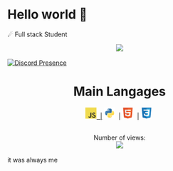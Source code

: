 # Hello world 👋

☄ Full stack Student


<p align="center">
  <img src="https://media.discordapp.net/attachments/1028966378629242902/1029318178783899648/MOSHED-2022-10-11-8-1-28.gif">
</p>

[![Discord Presence](https://lanyard.cnrad.dev/api/710248890091438150?idleMessage=It%20was%20always%20me)](https://discord.com/users/710248890091438150)

<h1 align="center">Main Langages</h1>

<p align="center"> 
<a href="google.fr">  <code><img height="25" src="https://raw.githubusercontent.com/github/explore/80688e429a7d4ef2fca1e82350fe8e3517d3494d/topics/javascript/javascript.png"></code>&nbsp; |</a>
  <code><img height="25" src="https://raw.githubusercontent.com/devicons/devicon/master/icons/python/python-original.svg"></code>&nbsp; |
  <code><img height="25" src="https://raw.githubusercontent.com/devicons/devicon/master/icons/html5/html5-original.svg"></code>&nbsp; |
  <code><img height="25" src="https://raw.githubusercontent.com/devicons/devicon/master/icons/css3/css3-original.svg"></code>&nbsp;
</p>





<p align="center">
    <br>Number of views: <br>
    <img src="https://profile-counter.glitch.me/braskov/count.svg" />
</p>


it was always me

